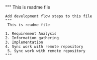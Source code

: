  """
    This is readme file

    Add development flow steps to this file
    """
     This is readme file

    1. Requirement Analysis
    2. Information gathering
    3. Implementation
    4. Sync work with remote repository
     5. Sync work with remote repository
    """